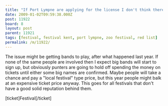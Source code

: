```yaml
---
title: "If Port Lympne are applying for the license I don't think there will be any problem with them getting it"
date: 2009-01-02T09:59:38.000Z
post: 11922
board: 8
layout: post
parent: 11921
tags: [festival, festival kent, port lympne, zoo festival, red list]
permalink: /m/11922/
---
```

The issue might be getting bands to play, after what happened last year. If none of the same people are involved then I expect big bands will start to sign up, but obviously punters are going to hold off spending the money on tickets until either some big names are confirmed. Maybe people will take a chance and pay a "local festival" type price, but this year people might balk at an expensive ticket price anyway. This goes for all festivals that don't have a good solid reputation behind them.

[ticket]Festival[/ticket]
